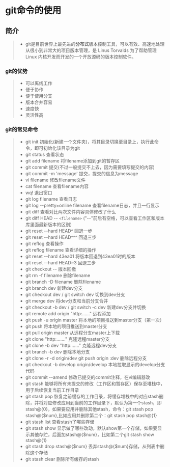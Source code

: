 # git命令的使用


## 简介
>- git是目前世界上最先进的**分布式**版本控制工具，可以有效、高速地处理从很小到非常大的项目版本管理，是 Linus Torvalds 为了帮助管理 Linux 内核开发而开发的一个开放源码的版本控制软件。

### git的优势
>- 可以离线工作
>- 便于协作
>- 便于使用分支
>- 版本合并容易
>- 速度快
>- 灵活性高

### git的常见命令
>- git init 初始化(新建一个文件夹)，将其目录切换至目录上，执行此命令，即可初始化该目录为git
>- git status 查看状态
>- git add filename 将filename添加到git的暂存区
>- git commit 提交(不过一般提交不上去，因为需要填写提交的内容)
>- git commit -m 'message' 提交，提交的信息为message
>- vi filename 修改filename文件
>- cat filename 查看filename内容
>- wq! 退出窗口
>- git log filename 查看日志
>- git log --pretty=online filename 查看filename日志，并且一行显示
>- git diff 查看对比两次文件内容具体修改了什么
>- git diff HEAD -- `<filename>` ("--"前后有空格，可以查看工作区和版本库里面最新版本的区别)
>- git reset --hard HEAD^ 回退一步
>- git reset --hard HEAD^^^ 回退三步
>- git reflog 查看操作
>- git reflog filename 查看详细的操作
>- git reset --hard 43ea01 将版本回退到43ea01时的版本
>- git reset --hard HEAD~3 回退三步
>- git checkout -- 版本回撤
>- git rm -f filename 删除filename
>- git branch -D filename 删除filename
>- git branch dev 新建dev分支
>- git checkout dev / git switch dev 切换到dev分支
>- git merge dev 将dev分支和当前分支合并
>- git checkout -b dev / git switch -c dev 新建dev分支并切换
>- git remote add origin "http:......" 远程添加
>- git push -u origin master 将本地的项目推送到master分支（第一次）
>- git push 将本地的项目推送到master分支
>- git pull origin master 从远程分支master上下载
>- git clone "http:......." 克隆远程master分支
>- git clone -b dev "http:......" 克隆远程dev分支
>- git branch -b dev 删除本地分支
>- git clone -r -d origin/dev
   git push origin :dev    删除远程分支
>- git checkout -b develop origin/develop 本地拉取显示的develop分支代码
>- git commit --amend 修改已提交的commit注释，在vi编辑器改
>- git stash 能够将所有未提交的修改（工作区和暂存区）保存至堆栈中，用于后续恢复当前工作目录
>- git stash pop 恢复之前缓存的工作目录，将缓存堆栈中的对应stash删除，并将对应修改应用到当前的工作目录下，默认为第一个stash，即stash@{0}，如果要应用并删除其他stash，命令：git stash pop stash@{$num},比如应用并删除第二个：git stash pop stash@{1}
>- git stash list 查看stash了哪些存储
>- git stash show 显示做了哪些改动，默认show第一个存储，如果要显示其他存贮，后面加stash@{$num}，比如第二个git stash show stash@{1}
>- git stash drop stash@{$num} 丢弃stash@{$num}存储，从列表中删除这个存储
>- git stash clear 删除所有缓存的stash
